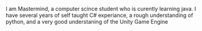 I am Mastermind, a computer scince student who is
curently learning java.
I have several years of self taught C# experiance,
a rough understanding of python, and a very good understaning of the Unity Game Engine 

